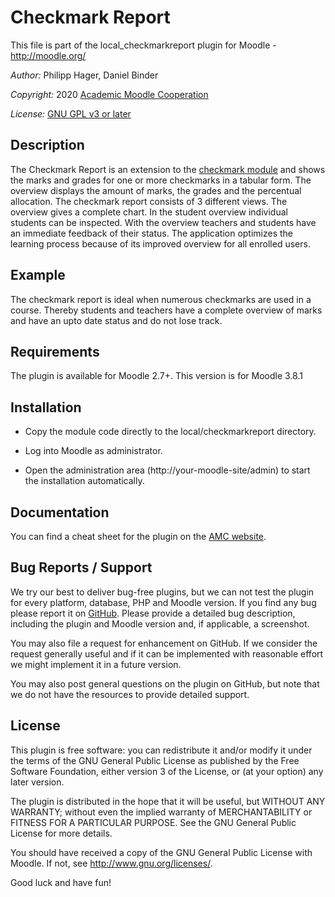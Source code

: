 Checkmark Report
================

This file is part of the local_checkmarkreport plugin for Moodle - <http://moodle.org/>

*Author:*    Philipp Hager, Daniel Binder

*Copyright:* 2020 [Academic Moodle Cooperation](http://www.academic-moodle-cooperation.org)

*License:*   [GNU GPL v3 or later](http://www.gnu.org/copyleft/gpl.html)


Description
-----------

The Checkmark Report is an extension to the [checkmark
module](http://www.academic-moodle-cooperation.org/en/modules/checkmark/) and shows the marks and
grades for one or more checkmarks in a tabular form. The overview displays the amount of marks, the
grades and the percentual allocation. The checkmark report consists of 3 different views. The
overview gives a complete chart. In the student overview individual students can be inspected. With
the overview teachers and students have an immediate feedback of their status. The application
optimizes the learning process because of its improved overview for all enrolled users.


Example
-------

The checkmark report is ideal when numerous checkmarks are used in a course. Thereby students and
teachers have a complete overview of marks and have an upto date status and do not lose track.


Requirements
------------

The plugin is available for Moodle 2.7+. This version is for Moodle 3.8.1


Installation
------------

* Copy the module code directly to the local/checkmarkreport directory.

* Log into Moodle as administrator.

* Open the administration area (http://your-moodle-site/admin) to start the installation
  automatically.


Documentation
-------------

You can find a cheat sheet for the plugin on the [AMC website](
http://www.academic-moodle-cooperation.org/en/modules/checkmark-report/).


Bug Reports / Support
---------------------

We try our best to deliver bug-free plugins, but we can not test the plugin for every platform,
database, PHP and Moodle version. If you find any bug please report it on
[GitHub](https://github.com/academic-moodle-cooperation/moodle-local_checkmarkreport/issues).
Please provide a detailed bug description, including the plugin and Moodle version and, if
applicable, a screenshot.

You may also file a request for enhancement on GitHub. If we consider the request generally useful
and if it can be implemented with reasonable effort we might implement it in a future version.

You may also post general questions on the plugin on GitHub, but note that we do not have the
resources to provide detailed support.


License
-------

This plugin is free software: you can redistribute it and/or modify it under the terms of the GNU
General Public License as published by the Free Software Foundation, either version 3 of the
License, or (at your option) any later version.

The plugin is distributed in the hope that it will be useful, but WITHOUT ANY WARRANTY; without
even the implied warranty of MERCHANTABILITY or FITNESS FOR A PARTICULAR PURPOSE. See the GNU
General Public License for more details.

You should have received a copy of the GNU General Public License with Moodle. If not, see
<http://www.gnu.org/licenses/>.


Good luck and have fun!
